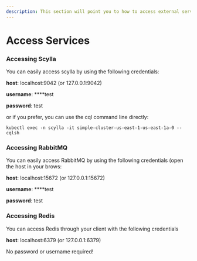 ```yaml
---
description: This section will point you to how to access external services
---
```


# Access Services

### Accessing Scylla

You can easily access scylla by using the following credentials:

**host**: localhost:9042 \(or 127.0.0.1:9042\)

**username**: ****test

**password**: test

or if you prefer, you can use the cql command line directly:

```text
kubectl exec -n scylla -it simple-cluster-us-east-1-us-east-1a-0 -- cqlsh
```

### Accessing RabbitMQ

You can easily access RabbitMQ by using the following credentials \(open the host in your brows:

**host**: localhost:15672 \(or 127.0.0.1:15672\)

**username**: ****test

**password**: test

### Accessing Redis

You can access Redis through your client with the following credentials

**host**: localhost:6379 \(or 127.0.0.1:6379\)

No password or username required!

